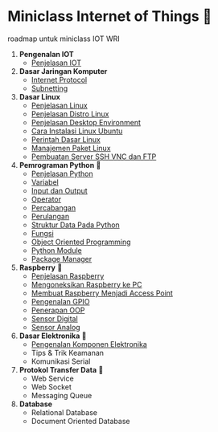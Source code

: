# Miniclass Internet of Things :satellite:

roadmap untuk miniclass IOT WRI

1.  **Pengenalan IOT**
    - [Penjelasan IOT](materi/topik1/penjelasan-iot.md)
2.  **Dasar Jaringan Komputer**
    - [Internet Protocol](materi/topik2/internet-protokol.md)
    - [Subnetting](materi/topik2/apa-itu-subnetting.md)
3.  **Dasar Linux**
    - [Penjelasan Linux](materi/topik3/penjelasan-linux.md)
    - [Penjelasan Distro Linux](materi/topik3/penjelasan-distro-linux.md)
    - [Penjelasan Desktop Environment](materi/topik3/penjelasan-desktop-environment.md)
    - [Cara Instalasi Linux Ubuntu](materi/topik3/installasi.md)
    - [Perintah Dasar Linux](materi/topik3/perintah-dasar.md)
    - [Manajemen Paket Linux](materi/topik3/paket-linux.md)
    - [Pembuatan Server SSH VNC dan FTP](materi/topik3/pembuatan-server-ssh-vnc-ftp.md)
4.  **Pemrograman Python** :snake:
    - [Penjelasan Python](materi/topik4/intro-python.md)
    - [Variabel](materi/topik4/variabel.md)
    - [Input dan Output](materi/topik4/io.md)
    - [Operator](materi/topik4/operator.md)
    - [Percabangan](materi/topik4/percabangan.md)
    - [Perulangan](materi/topik4/perulangan.md)
    - [Struktur Data Pada Python](materi/topik4/struktur-data-pada-python.md)
    - [Fungsi](materi/topik4/fungsi.md)
    - [Object Oriented Programming](materi/topik4/oop.md)
    - [Python Module](materi/topik4/importing-module.md)
    - [Package Manager](materi/topik4/package-manager.md)
5.  **Raspberry** :strawberry:
    - [Penjelasan Raspberry](materi/topik5/penjelasan-raspi.md)
    - [Mengoneksikan Raspberry ke PC](materi/topik5/koneksi-raspi.md)
    - [Membuat Raspberry Menjadi Access Point](materi/topik5/membuat-raspberry-menjadi-access-point.md)
    - [Pengenalan GPIO](materi/topik5/gpio.md)
    - [Penerapan OOP](materi/topik5/oop-raspberry.md)
    - [Sensor Digital](materi/topik5/sensor-digital.md)
    - [Sensor Analog](materi/topik5/sensor-analog.md)
6.  **Dasar Elektronika** :electric_plug:
    - [Pengenalan Komponen Elektronika](materi/topik6/pengenalan-komponen2-elektronik.md)
    - Tips & Trik Keamanan
    - Komunikasi Serial
7.  **Protokol Transfer Data** :signal_strength:
    - Web Service
    - Web Socket
    - Messaging Queue
8.  **Database**
    - Relational Database
    - Document Oriented Database
